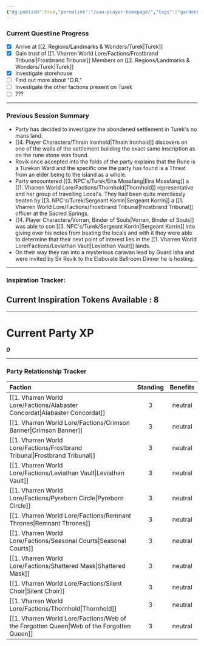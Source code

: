 ```yaml
---
{"dg-publish":true,"permalink":"/aaa-player-homepage/","tags":["gardenEntry"]}
---
```



### Current Questline Progress



- [x] Arrive at [[2. Regions/Landmarks & Wonders/Turek\|Turek]]
- [x] Gain trust of [[1. Vharren World Lore/Factions/Frostbrand Tribunal\|Frostbrand Tribunal]] Members on [[2. Regions/Landmarks & Wonders/Turek\|Turek]]
- [x] Investigate storehouse
- [ ] Find out more about "D.R."
- [ ] Investigate the other factions present on Turek
- [ ] ???

---
### Previous Session Summary

<div class="transclusion internal-embed is-loaded"><div class="markdown-embed">



- Party has decided to investigate the abondened settlement in Turek's no mans land.
- [[4. Player Characters/Thrain Ironhold\|Thrain Ironhold]] discovers on one of the walls of the settlement building the exact same inscription as on the rune stone was found.
- Rovik once accepted into the folds of the party explains that the Rune is a Turekan Ward and the specific one the party has found is a Threat from an elder being to the island as a whole.
- Party encountered [[3. NPC's/Turek/Eira Mossfang\|Eira Mossfang]] a [[1. Vharren World Lore/Factions/Thornhold\|Thornhold]] representative and her group of travelling Local's. They had been quite mercilessly beaten by [[3. NPC's/Turek/Sergeant Korrin\|Sergeant Korrin]] a [[1. Vharren World Lore/Factions/Frostbrand Tribunal\|Frostbrand Tribunal]] officer at the Sacred Springs.
- [[4. Player Characters/Vorran, Binder of Souls\|Vorran, Binder of Souls]] was able to con [[3. NPC's/Turek/Sergeant Korrin\|Sergeant Korrin]] into giving over his notes from beating the locals and with it they were able to determine that their next point of interest lies in the [[1. Vharren World Lore/Factions/Leviathan Vault\|Leviathan Vault]] lands.
- On their way they ran into a mysterious caravan lead by Guard Isha and were invited by Sir Revik to the Elaborate Ballroom Dinner he is hosting.

</div></div>


---
### Inspiration Tracker:
## Current Inspiration Tokens Available : 8

---



# Current Party XP
***0***

---




### Party Relationship Tracker


| Faction                        | Standing | Benefits |
| :----------------------------- | :------: | :------: |
| [[1. Vharren World Lore/Factions/Alabaster Concordat\|Alabaster Concordat]]        |    3     | neutral  |
| [[1. Vharren World Lore/Factions/Crimson Banner\|Crimson Banner]]             |    3     | neutral  |
| [[1. Vharren World Lore/Factions/Frostbrand Tribunal\|Frostbrand Tribunal]]        |    3     | neutral  |
| [[1. Vharren World Lore/Factions/Leviathan Vault\|Leviathan Vault]]            |    3     | neutral  |
| [[1. Vharren World Lore/Factions/Pyreborn Circle\|Pyreborn Circle]]            |    3     | neutral  |
| [[1. Vharren World Lore/Factions/Remnant Thrones\|Remnant Thrones]]            |    3     | neutral  |
| [[1. Vharren World Lore/Factions/Seasonal Courts\|Seasonal Courts]]            |    3     | neutral  |
| [[1. Vharren World Lore/Factions/Shattered Mask\|Shattered Mask]]             |    3     | neutral  |
| [[1. Vharren World Lore/Factions/Silent Choir\|Silent Choir]]               |    3     | neutral  |
| [[1. Vharren World Lore/Factions/Thornhold\|Thornhold]]                  |    3     | neutral  |
| [[1. Vharren World Lore/Factions/Web of the Forgotten Queen\|Web of the Forgotten Queen]] |    3     | neutral  |